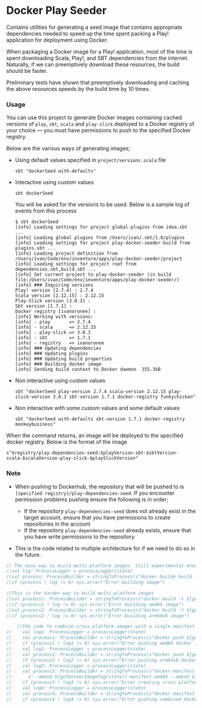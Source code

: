 # Docker Play Seeder

Contains utilities for generating a seed image that contains appropriate dependencies needed to speed up the time
spent packing a Play! application for deployment using Docker.

When packaging a Docker image for a Play! application, most of the time is spent downloading Scala, Play!, and SBT
dependencies from the internet. Naturally, if we can preemptively download these resources, the build should be faster.

Preliminary tests have shown that preemptively downloading and caching the above resources speeds by the build time by
10 times.

### Usage

You can use this project to generate Docker images containing cached versions of `play`, `sbt`, `scala` and `play-slick` 
deployed to a Docker registry of your choice — you must have permissions to push to the specified Docker registry.

Below are the various ways of generating images;

- Using default values specified in `project/versions.scala` file
  
  ``` 
  sbt "dockerSeed with-defaults"
  ```

- Interactive using custom values
  
  ```
  sbt dockerSeed
  ```
  
  You will be asked for the versions to be used. Below is a sample log of events from this process
  
  ``` 
  $ sbt dockerSeed
  [info] Loading settings for project global-plugins from idea.sbt ...
  [info] Loading global plugins from /Users/ivan/.sbt/1.0/plugins
  [info] Loading settings for project play-docker-seeder-build from plugins.sbt ...
  [info] Loading project definition from /Users/ivan/Code/env/inventure/apps/play-docker-seeder/project
  [info] Loading settings for project root from dependencies.sbt,build.sbt ...
  [info] Set current project to play-docker-seeder (in build file:/Users/ivan/Code/env/inventure/apps/play-docker-seeder/)
  [info] ### Inquiring versions
  Play! version [2.7.4] : 2.7.4
  Scala version [2.12.15] : 2.12.15
  Play-Slick version [3.0.3] :
  Sbt version [1.7.1] :
  Docker registry [ivanoronee] :
  [info] Working with versions:
  [info] - play       => 2.7.4
  [info] - scala      => 2.12.15
  [info] - play-slick => 3.0.3
  [info] - sbt        => 1.7.1
  [info] - registry   => ivanoronee
  [info] ### Updating dependencies
  [info] ### Updating plugins
  [info] ### Updating build properties
  [info] ### Building docker image
  [info] Sending build context to Docker daemon  355.3kB
  ```
  
- Non interactive using custom values
   
  ``` 
  sbt "dockerSeed play-version 2.7.4 scala-version 2.12.15 play-slick-version 3.0.3 sbt-version 1.7.1 docker-registry funkychicken" 
  ```
  
 - Non interactive with some custom values and some default values
 
   ``` 
   sbt "dockerSeed with-defaults sbt-version 1.7.1 docker-registry monkeybusiness"
   ``` 
   
 When the command returns, an image will be deployed to the specified docker registry. Below is the format of the image
 
 ``` 
 s"$registry/play-dependencies-seed:$playVersion-sbt-$sbtVersion-scala-$scalaVersion-play-slick-$playSlickVersion"
 ```

### Note

- When pushing to Dockerhub, the repository that will be pushed to is `[specified registry]/play-dependencies-seed`. If
you encounter permission problems pushing ensure the following is in order;
  - If the repository `play-dependencies-seed` does not already exist in the target account, ensure that you have 
permissions to create repositories in the account 
  - If the repository `play-dependencies-seed` already exists, ensure that you have write permissions to the repository

- This is the code related to multiple architecture for if we need to do so in the future.
```scala
// The easy way to build multi-platform images. Still experimental enough it doesn't seem to work for us
//val log: ProcessLogger = processLogger(state)
//val process: ProcessBuilder = stringToProcess(s"docker buildx build --platform linux/arm64/v8,linux/amd64 -t ${getDockerImageTag(state)} .")
//if (process ! log != 0) sys.error("Error building image")

//This is the harder way to build multi-platform images
//val process1: ProcessBuilder = stringToProcess(s"docker build -t ${getDockerImageTag(state)}-manifest-amd64 --build-arg ARCH=amd64/ .")
//if (process1 ! log != 0) sys.error("Error building amd64 image")
//val process2: ProcessBuilder = stringToProcess(s"docker build -t ${getDockerImageTag(state)}-manifest-arm64v8 --build-arg ARCH=arm64v8/ .")
//if (process2 ! log != 0) sys.error("Error building arm64v8 image")

    //the code to combine cross platform images with a single manifest
//    val log1: ProcessLogger = processLogger(state)
//    val process1: ProcessBuilder = stringToProcess(s"docker push ${getDockerImageTag(state)}-manifest-amd64")
//    if (process1 ! log1 != 0) sys.error("Error pushing amd64 docker image")
//    val log2: ProcessLogger = processLogger(state)
//    val process2: ProcessBuilder = stringToProcess(s"docker push ${getDockerImageTag(state)}-manifest-arm64v8")
//    if (process2 ! log2 != 0) sys.error("Error pushing arm64v8 docker image")
//    val log3: ProcessLogger = processLogger(state)
//    val process3: ProcessBuilder = stringToProcess(s"docker manifest create ${getDockerImageTag(state)}-manifest-combined" +
//      s"--amend ${getDockerImageTag(state)}-manifest-amd64 --amend ${getDockerImageTag(state)}-manifest-arm64v8")
//    if (process3 ! log3 != 0) sys.error("Error creating cross platform manifest")
//    val log4: ProcessLogger = processLogger(state)
//    val process4: ProcessBuilder = stringToProcess(s"docker manifest push ${getDockerImageTag(state)}-manifest-combined")
//    if (process4 ! log4 != 0) sys.error("Error pushing combined docker manifest")
```
